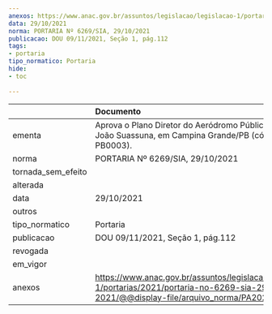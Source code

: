 ```yaml
---
anexos: https://www.anac.gov.br/assuntos/legislacao/legislacao-1/portarias/2021/portaria-no-6269-sia-29-10-2021/@@display-file/arquivo_norma/PA2021-6269.pdf
data: 29/10/2021
norma: PORTARIA Nº 6269/SIA, 29/10/2021
publicacao: DOU 09/11/2021, Seção 1, pág.112
tags:
- portaria
tipo_normatico: Portaria
hide: 
- toc 
 
---
```


|                    | Documento                                                                                                                                            |
|:-------------------|:-----------------------------------------------------------------------------------------------------------------------------------------------------|
| ementa             | Aprova o Plano Diretor do Aeródromo Público Presidente João Suassuna, em Campina Grande/PB (código CIAD: PB0003).                                    |
| norma              | PORTARIA Nº 6269/SIA, 29/10/2021                                                                                                                     |
| tornada_sem_efeito |                                                                                                                                                      |
| alterada           |                                                                                                                                                      |
| data               | 29/10/2021                                                                                                                                           |
| outros             |                                                                                                                                                      |
| tipo_normatico     | Portaria                                                                                                                                             |
| publicacao         | DOU 09/11/2021, Seção 1, pág.112                                                                                                                     |
| revogada           |                                                                                                                                                      |
| em_vigor           |                                                                                                                                                      |
| anexos             | https://www.anac.gov.br/assuntos/legislacao/legislacao-1/portarias/2021/portaria-no-6269-sia-29-10-2021/@@display-file/arquivo_norma/PA2021-6269.pdf |